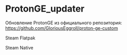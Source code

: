 # ProtonGE_updater
Обновление ProtonGE из официального репозитория: https://github.com/GloriousEggroll/proton-ge-custom

Steam Flatpak

Steam Native
